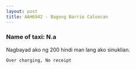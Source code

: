 ```yaml
---
layout: post
title: AAH6942 - Bagong Barrio Caloocan
---
```


### Name of taxi: N.a

Nagbayad ako ng 200 hindi man lang ako sinuklian.

```Over charging, No receipt```
